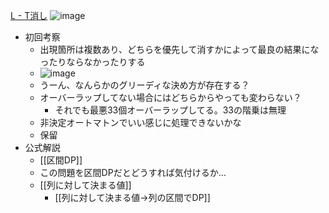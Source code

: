 
[L - T消し](https://atcoder.jp/contests/past202012-open/tasks/past202012_l)
![image](https://gyazo.com/9d3a4c94bb870908ddb459d35f181fb0/thumb/1000)
- 初回考察
    - 出現箇所は複数あり、どちらを優先して消すかによって最良の結果になったりならなかったりする
    - ![image](https://gyazo.com/b7c90ebc80943d64f71cf6ecc519c5df/thumb/1000)
    - うーん、なんらかのグリーディな決め方が存在する？
    - オーバーラップしてない場合にはどちらからやっても変わらない？
        - それでも最悪33個オーバーラップしてる。33の階乗は無理
    - 非決定オートマトンでいい感じに処理できないかな
    - 保留
- 公式解説
    - [[区間DP]]
    - この問題を区間DPだとどうすれば気付けるか…
    - [[列に対して決まる値]]
        - [[列に対して決まる値→列の区間でDP]]
